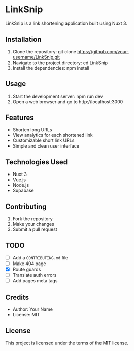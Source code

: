 # LinkSnip

LinkSnip is a link shortening application built using Nuxt 3.

## Installation

1. Clone the repository: git clone https://github.com/your-username/LinkSnip.git
2. Navigate to the project directory: cd LinkSnip
3. Install the dependencies: npm install

## Usage

1. Start the development server: npm run dev
2. Open a web browser and go to http://localhost:3000

## Features

- Shorten long URLs
- View analytics for each shortened link
- Customizable short link URLs
- Simple and clean user interface

## Technologies Used

- Nuxt 3
- Vue.js
- Node.js
- Supabase

## Contributing

1. Fork the repository
2. Make your changes
3. Submit a pull request

## TODO

- [ ] Add a `CONTRIBUTING.md` file
- [ ] Make 404 page
- [x] Route guards
- [ ] Translate auth errors
- [ ] Add pages meta tags

## Credits

- Author: Your Name
- License: MIT

## License

This project is licensed under the terms of the MIT license.
